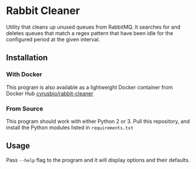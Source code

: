 # Rabbit Cleaner

Utility that cleans up unused queues from RabbitMQ. It searches for and deletes 
queues that match a regex pattern that have been idle for the configured 
period at the given interval.

## Installation

### With Docker

This program is also available as a lightweight Docker container from Docker 
Hub [cyrusbio/rabbit-cleaner](https://hub.docker.com/r/cyrusbio/rabbit-cleaner)

### From Source

This program should work with either Python 2 or 3. Pull this repository, and 
install the Python modules listed in `requirements.txt`

## Usage

Pass `--help` flag to the program and it will display options and their 
defaults.
